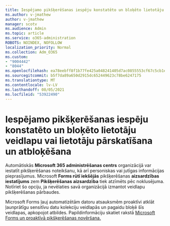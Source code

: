```yaml
---
title: Iespējamo pikšķerēšanas iespēju konstatēto un bloķēto lietotāju veidlapu vai lietotāju pārskatīšana un atbloķēšana
ms.author: v-jmathew
author: v-jmathew
manager: scotv
ms.audience: Admin
ms.topic: article
ms.service: o365-administration
ROBOTS: NOINDEX, NOFOLLOW
localization_priority: Normal
ms.collection: Adm_O365
ms.custom:
- "9004442"
- "8044"
ms.openlocfilehash: ea78eebff8f1b77fe425a048241405d7ac0855553cf67c5cb1eed93a8cf7e74d
ms.sourcegitcommit: b5f7da89a650d2915dc652449623c78be6247175
ms.translationtype: MT
ms.contentlocale: lv-LV
ms.lasthandoff: 08/05/2021
ms.locfileid: "53922490"
---
```

# <a name="review-and-unblock-forms-or-users-detected-and-blocked-for-potential-phishing"></a>Iespējamo pikšķerēšanas iespēju konstatēto un bloķēto lietotāju veidlapu vai lietotāju pārskatīšana un atbloķēšana

Automātiskās **Microsoft 365 administrēšanas centrs** organizācijā var iestatīt pikšķerēšanas noteikšanu, kā arī personiskas vai jutīgas informācijas pieprasījumus. Microsoft **Forms rūtī iekšējās** pikšķerēšanas **aizsardzības iestatījums** zem **Pikšķerēšanas aizsardzība** tiek atzīmēts pēc noklusējuma. Notīriet šo opciju, ja nevēlaties savā organizācijā izmantot veidlapu pikšķerēšanas pārbaudes.

Microsoft Forms ļauj automatizētām datoru atsauksmēm proaktīvi atklāt ļaunprātīgu sensitīvu datu kolekciju veidlapās un pagaidu bloķē šīs veidlapas, apkopojot atbildes. Papildinformāciju skatiet rakstā [Microsoft Forms un proaktīvā pikšķerēšanas novēršana.](https://support.microsoft.com/office/microsoft-forms-and-proactive-phishing-prevention-b3950a20-296d-4e8e-96f5-594ced998a90)
